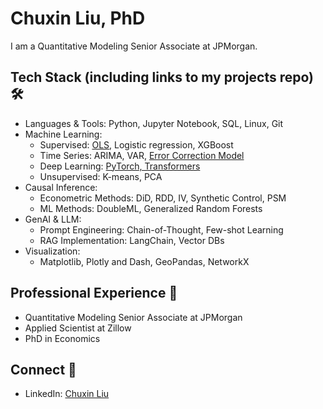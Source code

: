 # Chuxin Liu, PhD

I am a Quantitative Modeling Senior Associate at JPMorgan.

## Tech Stack (including links to my projects repo) 🛠️

* Languages & Tools: Python, Jupyter Notebook, SQL, Linux, Git
* Machine Learning: 
  - Supervised: [OLS](https://github.com/chuxinliu/ECO4000), Logistic regression, XGBoost 
  - Time Series: ARIMA, VAR, [Error Correction Model](https://github.com/chuxinliu/error_correction_model)
  - Deep Learning: [PyTorch, Transformers](https://github.com/shefalishr95/Build-a-Transformer-from-Scratch)
  - Unsupervised: K-means, PCA
* Causal Inference: 
  - Econometric Methods: DiD, RDD, IV, Synthetic Control, PSM
  - ML Methods: DoubleML, Generalized Random Forests
* GenAI & LLM:
  - Prompt Engineering: Chain-of-Thought, Few-shot Learning
  - RAG Implementation: LangChain, Vector DBs
* Visualization:
  - Matplotlib, Plotly and Dash, GeoPandas, NetworkX
  
## Professional Experience 💼

* Quantitative Modeling Senior Associate at JPMorgan
* Applied Scientist at Zillow
* PhD in Economics

## Connect 🔗

* LinkedIn: [Chuxin Liu](https://www.linkedin.com/in/chuxin-liu/)
